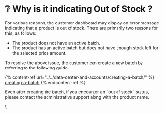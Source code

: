 # ❔ Why is it indicating Out of Stock ?

For various reasons, the customer dashboard may display an error message indicating that a product is out of stock. There are primarily two reasons for this, as follows:

* The product does not have an active batch.
* The product has an active batch but does not have enough stock left for the selected price amount.

To resolve the above issue, the customer can create a new batch by referring to the following guide.

{% content-ref url="../../data-center-and-accounts/creating-a-batch/" %}
[creating-a-batch](../../data-center-and-accounts/creating-a-batch/)
{% endcontent-ref %}

Even after creating the batch, if you encounter an "out of stock" status, please contact the administrative support along with the product name.



\


